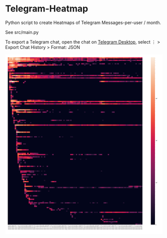 # Telegram-Heatmap

Python script to create Heatmaps of Telegram Messages-per-user / month.

See src/main.py

To export a Telegram chat, open the chat on [Telegram Desktop](https://desktop.telegram.org/), select ⋮ > Export Chat History > Format: JSON

![example](https://raw.githubusercontent.com/clrfl/Telegram-Heatmap/main/example.png)
